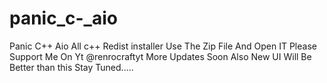 # panic_c-_aio
Panic C++ Aio All c++ Redist installer
Use The Zip File And Open IT
Please Support Me On  Yt @renrocraftyt
More Updates Soon
Also New UI Will Be Better than this
Stay Tuned.....
